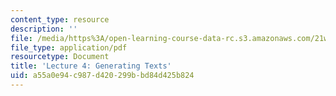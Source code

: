 ```yaml
---
content_type: resource
description: ''
file: /media/https%3A/open-learning-course-data-rc.s3.amazonaws.com/21w-794-graduate-technical-writing-workshop-january-iap-2019/a55a0e94c987d420299bbd84d425b824_MIT21W_794IAP19_lec4.pdf
file_type: application/pdf
resourcetype: Document
title: 'Lecture 4: Generating Texts'
uid: a55a0e94-c987-d420-299b-bd84d425b824
---
```

